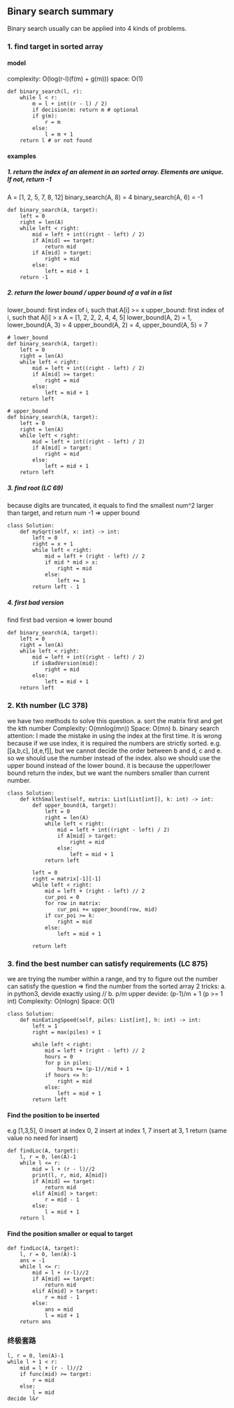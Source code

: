 ## Binary search summary
Binary search usually can be applied into 4 kinds of problems.
### 1. find target in sorted array
#### model
complexity: O(log(r-l)(f(m) + g(m)))
space: O(1)
```
def binary_search(l, r):
	while l < r:
		m = l + int((r - l) / 2)
		if decision(m: return m # optional
		if g(m):
			r = m
		else:
			l = m + 1
	return l # or not found
```
#### examples
##### 1. return the index of an alement in an sorted array. Elements are unique. If not, return -1
A = [1, 2, 5, 7, 8, 12]
binary_search(A, 8) = 4
binary_search(A, 6) = -1
```
def binary_search(A, target):
	left = 0
	right = len(A)
	while left < right:
		mid = left + int((right - left) / 2)
		if A[mid] == target:
			return mid
		if A[mid] > target:
			right = mid
		else:
			left = mid + 1
	return -1
```
##### 2. return the lower bound / upper bound of a val in a list
lower_bound: first index of i, such that A[i] >= x
upper_bound: first index of i, such that A[i] > x
A = [1, 2, 2, 2, 4, 4, 5]
lower_bound(A, 2) = 1, lower_bound(A, 3) = 4
upper_bound(A, 2) = 4, upper_bound(A, 5) = 7
```
# lower_bound
def binary_search(A, target):
	left = 0
	right = len(A)
	while left < right:
		mid = left + int((right - left) / 2)
		if A[mid] >= target:
			right = mid
		else:
			left = mid + 1
	return left
```

```
# upper_bound
def binary_search(A, target):
	left = 0
	right = len(A)
	while left < right:
		mid = left + int((right - left) / 2)
		if A[mid] > target:
			right = mid
		else:
			left = mid + 1
	return left
```
##### 3. find root (LC 69)
because digits are truncated, it equals to find the smallest num^2 larger than target, and return num -1 => upper bound
```
class Solution:
    def mySqrt(self, x: int) -> int:
        left = 0
        right = x + 1
        while left < right:
            mid = left + (right - left) // 2
            if mid * mid > x:
                right = mid
            else:
                left += 1
        return left - 1
```

##### 4. first bad version 
find first bad version => lower bound
```
def binary_search(A, target):
	left = 0
	right = len(A)
	while left < right:
		mid = left + int((right - left) / 2)
		if isBadVersion(mid):
			right = mid
		else:
			left = mid + 1
	return left
```

### 2. Kth number (LC 378)
we have two methods to solve this question.
a. sort the matrix first and get the kth number
Complexity: O(mnlog(mn))
Space: O(mn)
b. binary search
attention: I made the mistake in using the index at the first time. It is wrong because if we use index, it is required the numbers are strictly sorted. e.g. [[a,b,c], [d,e,f]], but we cannot decide the order between b and d, c and e. so we should use the number instead of the index.
also we should use the upper bound instead of the lower bound. it is because the upper/lower bound return the index, but we want the numbers smaller than current number. 
```
class Solution:
    def kthSmallest(self, matrix: List[List[int]], k: int) -> int:
        def upper_bound(A, target):
            left = 0
            right = len(A)
            while left < right:
                mid = left + int((right - left) / 2)
                if A[mid] > target:
                    right = mid
                else:
                    left = mid + 1
            return left
        
        left = 0
        right = matrix[-1][-1]
        while left < right:
            mid = left + (right - left) // 2
            cur_poi = 0
            for row in matrix:
                cur_poi += upper_bound(row, mid)
            if cur_poi >= k:
                right = mid
            else: 
                left = mid + 1
                
        return left
```

### 3. find the best number can satisfy requirements (LC 875)
we are trying the number within a range, and try to figure out the number can satisfy the question => find the number from the sorted array
2 tricks:
a. in python3, devide exactly using //
b. p/m upper devide:  (p-1)/m + 1 (p >= 1 int)
Complexity: O(nlogn)
Space: O(1)
```
class Solution:
    def minEatingSpeed(self, piles: List[int], h: int) -> int:
        left = 1
        right = max(piles) + 1
        
        while left < right:
            mid = left + (right - left) // 2
            hours = 0
            for p in piles:
                hours += (p-1)//mid + 1
            if hours <= h:
                right = mid
            else:
                left = mid + 1
        return left
```

#### Find the position to be inserted
e.g [1,3,5], 0 insert at index 0, 2 insert at index 1, 7 insert at 3, 1 return (same value no need for insert)
```
def findLoc(A, target):
    l, r = 0, len(A)-1
    while l <= r:
        mid = l + (r - l)//2
        print(l, r, mid, A[mid])
        if A[mid] == target:
            return mid
        elif A[mid] > target:
            r = mid - 1
        else:
            l = mid + 1
    return l
```

#### Find the position smaller or equal to target
```
def findLoc(A, target):
    l, r = 0, len(A)-1
    ans = -1
    while l <= r:
        mid = l + (r-l)//2
        if A[mid] == target:
            return mid
        elif A[mid] > target:
            r = mid - 1
        else:
            ans = mid
            l = mid + 1
    return ans
```

### 终极套路
```
l, r = 0, len(A)-1
while l + 1 < r:
    mid = l + (r - l)//2
    if func(mid) >= target:
        r = mid
    else:
        l = mid
decide l&r
```